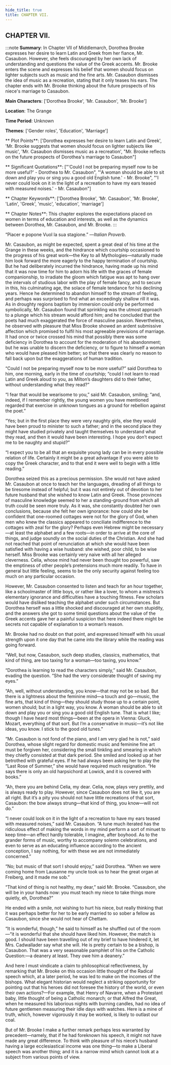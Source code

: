 ```yaml
---
hide_title: true
title: CHAPTER VII.
---
```

## CHAPTER VII.
:::note
**Summary**:
In Chapter VII of Middlemarch, Dorothea Brooke expresses her desire to learn Latin and Greek from her fiance, Mr. Casaubon. However, she feels discouraged by her own lack of understanding and questions the value of the Greek accents. Mr. Brooke enters the scene and expresses his belief that women should focus on lighter subjects such as music and the fine arts. Mr. Casaubon dismisses the idea of music as a recreation, stating that it only teases his ears. The chapter ends with Mr. Brooke thinking about the future prospects of his niece's marriage to Casaubon.

**Main Characters**:
['Dorothea Brooke', 'Mr. Casaubon', 'Mr. Brooke']

**Location**:
The Grange

**Time Period**:
Unknown

**Themes**:
['Gender roles', 'Education', 'Marriage']

** Plot Points**:
['Dorothea expresses her desire to learn Latin and Greek', 'Mr. Brooke suggests that women should focus on lighter subjects like music', 'Mr. Casaubon dismisses music as a recreation', "Mr. Brooke reflects on the future prospects of Dorothea's marriage to Casaubon"]

** Significant Quotations**:
["'Could I not be preparing myself now to be more useful?' - Dorothea to Mr. Casaubon", "'A woman should be able to sit down and play you or sing you a good old English tune.' - Mr. Brooke", "'I never could look on it in the light of a recreation to have my ears teased with measured noises.' - Mr. Casaubon"]

** Chapter Keywords**:
['Dorothea Brooke', 'Mr. Casaubon', 'Mr. Brooke', 'Latin', 'Greek', 'music', 'education', 'marriage']

** Chapter Notes**:
This chapter explores the expectations placed on women in terms of education and interests, as well as the dynamics between Dorothea, Mr. Casaubon, and Mr. Brooke.
:::


“Piacer e popone Vuol la sua stagione.” —_Italian Proverb_. 

Mr. Casaubon, as might be expected, spent a great deal of his time at the Grange in these weeks, and the hindrance which courtship occasioned to the progress of his great work—the Key to all Mythologies—naturally made him look forward the more eagerly to the happy termination of courtship. But he had deliberately incurred the hindrance, having made up his mind that it was now time for him to adorn his life with the graces of female companionship, to irradiate the gloom which fatigue was apt to hang over the intervals of studious labor with the play of female fancy, and to secure in this, his culminating age, the solace of female tendance for his declining years. Hence he determined to abandon himself to the stream of feeling, and perhaps was surprised to find what an exceedingly shallow rill it was. As in droughty regions baptism by immersion could only be performed symbolically, Mr. Casaubon found that sprinkling was the utmost approach to a plunge which his stream would afford him; and he concluded that the poets had much exaggerated the force of masculine passion. Nevertheless, he observed with pleasure that Miss Brooke showed an ardent submissive affection which promised to fulfil his most agreeable previsions of marriage. It had once or twice crossed his mind that possibly there was some deficiency in Dorothea to account for the moderation of his abandonment; but he was unable to discern the deficiency, or to figure to himself a woman who would have pleased him better; so that there was clearly no reason to fall back upon but the exaggerations of human tradition. 

“Could I not be preparing myself now to be more useful?” said Dorothea to him, one morning, early in the time of courtship; “could I not learn to read Latin and Greek aloud to you, as Milton’s daughters did to their father, without understanding what they read?” 

“I fear that would be wearisome to you,” said Mr. Casaubon, smiling; “and, indeed, if I remember rightly, the young women you have mentioned regarded that exercise in unknown tongues as a ground for rebellion against the poet.” 

“Yes; but in the first place they were very naughty girls, else they would have been proud to minister to such a father; and in the second place they might have studied privately and taught themselves to understand what they read, and then it would have been interesting. I hope you don’t expect me to be naughty and stupid?” 

“I expect you to be all that an exquisite young lady can be in every possible relation of life. Certainly it might be a great advantage if you were able to copy the Greek character, and to that end it were well to begin with a little reading.” 

Dorothea seized this as a precious permission. She would not have asked Mr. Casaubon at once to teach her the languages, dreading of all things to be tiresome instead of helpful; but it was not entirely out of devotion to her future husband that she wished to know Latin and Greek. Those provinces of masculine knowledge seemed to her a standing-ground from which all truth could be seen more truly. As it was, she constantly doubted her own conclusions, because she felt her own ignorance: how could she be confident that one-roomed cottages were not for the glory of God, when men who knew the classics appeared to conciliate indifference to the cottages with zeal for the glory? Perhaps even Hebrew might be necessary—at least the alphabet and a few roots—in order to arrive at the core of things, and judge soundly on the social duties of the Christian. And she had not reached that point of renunciation at which she would have been satisfied with having a wise husband: she wished, poor child, to be wise herself. Miss Brooke was certainly very naive with all her alleged cleverness. Celia, whose mind had never been thought too powerful, saw the emptiness of other people’s pretensions much more readily. To have in general but little feeling, seems to be the only security against feeling too much on any particular occasion. 

However, Mr. Casaubon consented to listen and teach for an hour together, like a schoolmaster of little boys, or rather like a lover, to whom a mistress’s elementary ignorance and difficulties have a touching fitness. Few scholars would have disliked teaching the alphabet under such circumstances. But Dorothea herself was a little shocked and discouraged at her own stupidity, and the answers she got to some timid questions about the value of the Greek accents gave her a painful suspicion that here indeed there might be secrets not capable of explanation to a woman’s reason. 

Mr. Brooke had no doubt on that point, and expressed himself with his usual strength upon it one day that he came into the library while the reading was going forward. 

“Well, but now, Casaubon, such deep studies, classics, mathematics, that kind of thing, are too taxing for a woman—too taxing, you know.” 

“Dorothea is learning to read the characters simply,” said Mr. Casaubon, evading the question. “She had the very considerate thought of saving my eyes.” 

“Ah, well, without understanding, you know—that may not be so bad. But there is a lightness about the feminine mind—a touch and go—music, the fine arts, that kind of thing—they should study those up to a certain point, women should; but in a light way, you know. A woman should be able to sit down and play you or sing you a good old English tune. That is what I like; though I have heard most things—been at the opera in Vienna: Gluck, Mozart, everything of that sort. But I’m a conservative in music—it’s not like ideas, you know. I stick to the good old tunes.” 

“Mr. Casaubon is not fond of the piano, and I am very glad he is not,” said Dorothea, whose slight regard for domestic music and feminine fine art must be forgiven her, considering the small tinkling and smearing in which they chiefly consisted at that dark period. She smiled and looked up at her betrothed with grateful eyes. If he had always been asking her to play the “Last Rose of Summer,” she would have required much resignation. “He says there is only an old harpsichord at Lowick, and it is covered with books.” 

“Ah, there you are behind Celia, my dear. Celia, now, plays very prettily, and is always ready to play. However, since Casaubon does not like it, you are all right. But it’s a pity you should not have little recreations of that sort, Casaubon: the bow always strung—that kind of thing, you know—will not do.” 

“I never could look on it in the light of a recreation to have my ears teased with measured noises,” said Mr. Casaubon. “A tune much iterated has the ridiculous effect of making the words in my mind perform a sort of minuet to keep time—an effect hardly tolerable, I imagine, after boyhood. As to the grander forms of music, worthy to accompany solemn celebrations, and even to serve as an educating influence according to the ancient conception, I say nothing, for with these we are not immediately concerned.” 

“No; but music of that sort I should enjoy,” said Dorothea. “When we were coming home from Lausanne my uncle took us to hear the great organ at Freiberg, and it made me sob.” 

“That kind of thing is not healthy, my dear,” said Mr. Brooke. “Casaubon, she will be in your hands now: you must teach my niece to take things more quietly, eh, Dorothea?” 

He ended with a smile, not wishing to hurt his niece, but really thinking that it was perhaps better for her to be early married to so sober a fellow as Casaubon, since she would not hear of Chettam. 

“It is wonderful, though,” he said to himself as he shuffled out of the room—“it is wonderful that she should have liked him. However, the match is good. I should have been travelling out of my brief to have hindered it, let Mrs. Cadwallader say what she will. He is pretty certain to be a bishop, is Casaubon. That was a very seasonable pamphlet of his on the Catholic Question:—a deanery at least. They owe him a deanery.” 

And here I must vindicate a claim to philosophical reflectiveness, by remarking that Mr. Brooke on this occasion little thought of the Radical speech which, at a later period, he was led to make on the incomes of the bishops. What elegant historian would neglect a striking opportunity for pointing out that his heroes did not foresee the history of the world, or even their own actions?—For example, that Henry of Navarre, when a Protestant baby, little thought of being a Catholic monarch; or that Alfred the Great, when he measured his laborious nights with burning candles, had no idea of future gentlemen measuring their idle days with watches. Here is a mine of truth, which, however vigorously it may be worked, is likely to outlast our coal. 

But of Mr. Brooke I make a further remark perhaps less warranted by precedent—namely, that if he had foreknown his speech, it might not have made any great difference. To think with pleasure of his niece’s husband having a large ecclesiastical income was one thing—to make a Liberal speech was another thing; and it is a narrow mind which cannot look at a subject from various points of view. 

